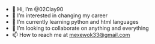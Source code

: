 - 👋 Hi, I’m @02Clay90
- 👀 I’m interested in changing my career
- 🌱 I’m currently learning python and html languages
- 💞️ I’m looking to collaborate on anything and everything
- 📫 How to reach me at mexewok33@gmail.com

<!---
02Clay90/02Clay90 is a ✨ special ✨ repository because its `README.md` (this file) appears on your GitHub profile.
You can click the Preview link to take a look at your changes.
--->
